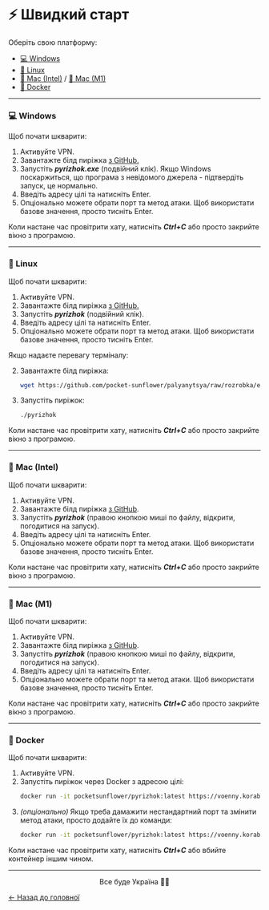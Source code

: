 # ⚡ Швидкий старт

Оберіть свою платформу:

- [💻 Windows](#windows)
- [🐧 Linux](#linux)
- [🍎 Mac (Intel)](#mac-intel) / [🍏 Mac (M1)](#mac-m1)
- [🐋 Docker](#docker)

---

### <a name="windows"></a>💻 Windows 

Щоб почати шкварити:

1. Активуйте VPN.
2. Завантажте білд пиріжка [з GitHub.][pyrizhok-build-windows]
3. Запустіть **_pyrizhok.exe_** (подвійний клік). Якщо Windows поскаржиться, що програма з невідомого джерела - підтвердіть запуск, це нормально.
4. Введіть адресу цілі та натисніть Enter.
5. Опціонально можете обрати порт та метод атаки. Щоб використати базове значення, просто тисніть Enter.

Коли настане час провітрити хату, натисніть **_Ctrl+C_** або просто закрийте вікно з програмою.

---

### <a name="linux"></a>🐧 Linux

Щоб почати шкварити:

1. Активуйте VPN.
2. Завантажте білд пиріжка [з GitHub.][pyrizhok-build-linux]
3. Запустіть **_pyrizhok_** (подвійний клік).
4. Введіть адресу цілі та натисніть Enter.
5. Опціонально можете обрати порт та метод атаки. Щоб використати базове значення, просто тисніть Enter.

Якщо надаєте перевагу терміналу:

2. Завантажте білд пиріжка:
   ```bash
   wget https://github.com/pocket-sunflower/palyanytsya/raw/rozrobka/executables/Linux/pyrizhok
   ```
3. Запустіть пиріжок:
   ```bash
   ./pyrizhok
   ```

Коли настане час провітрити хату, натисніть **_Ctrl+C_** або просто закрийте вікно з програмою.

---

### <a name="mac-intel"></a>🍎 Mac (Intel)

Щоб почати шкварити:

1. Активуйте VPN.
2. Завантажте білд пиріжка [з GitHub][pyrizhok-build-mac-intel].
3. Запустіть **_pyrizhok_** (правою кнопкою миші по файлу, відкрити, погодитися на запуск). 
4. Введіть адресу цілі та натисніть Enter.
5. Опціонально можете обрати порт та метод атаки. Щоб використати базове значення, просто тисніть Enter.

Коли настане час провітрити хату, натисніть **_Ctrl+C_** або просто закрийте вікно з програмою.

---

### <a name="mac-m1"></a>🍏 Mac (M1)

Щоб почати шкварити:

1. Активуйте VPN.
2. Завантажте білд пиріжка [з GitHub][pyrizhok-build-mac-m1].
3. Запустіть **_pyrizhok_** (правою кнопкою миші по файлу, відкрити, погодитися на запуск). 
4. Введіть адресу цілі та натисніть Enter.
5. Опціонально можете обрати порт та метод атаки. Щоб використати базове значення, просто тисніть Enter.

Коли настане час провітрити хату, натисніть **_Ctrl+C_** або просто закрийте вікно з програмою.

---

### <a name="docker"></a>🐋 Docker

Щоб почати шкварити:

1. Активуйте VPN.
2. Запустіть пиріжок через Docker з адресою цілі:
    ```bash
    docker run -it pocketsunflower/pyrizhok:latest https://voenny.korabl.net
    ```
3. _(опціонально)_ Якщо треба дамажити нестандартний порт та змінити метод атаки, просто додайте їх до команди:
   ```bash
   docker run -it pocketsunflower/pyrizhok:latest https://voenny.korabl.net 53 TCP
   ```
   
Коли настане час провітрити хату, натисніть **_Ctrl+C_** або вбийте контейнер іншим чином.

---

<div style="text-align: center">Все буде Україна 💙💛</div>

[← Назад до головної](../README.md)


<!--- References --->
[mhddos-github]: https://github.com/MHProDev/MHDDoS
[pyrizhok-build-windows]: https://github.com/pocket-sunflower/palyanytsya/raw/rozrobka/executables/Windows/pyrizhok.exe
[pyrizhok-build-linux]: https://github.com/pocket-sunflower/palyanytsya/raw/rozrobka/executables/Linux/pyrizhok
[pyrizhok-build-mac-intel]: https://github.com/pocket-sunflower/palyanytsya/raw/rozrobka/executables/Mac%20(Intel)/pyrizhok
[pyrizhok-build-mac-m1]: https://github.com/pocket-sunflower/palyanytsya/blob/rozrobka/executables/Mac%20(M1)/pyrizhok
